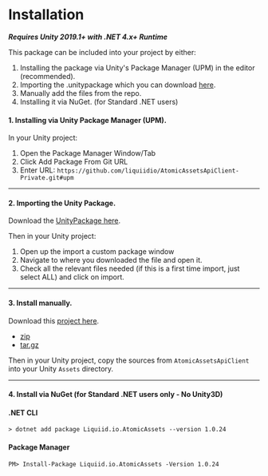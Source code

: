 # Installation

_**Requires Unity 2019.1+ with .NET 4.x+ Runtime**_

This package can be included into your project by either:

1. Installing the package via Unity's Package Manager (UPM) in the editor (recommended).
2. Importing the .unitypackage which you can download [here](https://github.com/liquiidio/AtomicAssetsApiClient-Private/releases/latest/download/io.liquiid.atomicassets.unitypackage). 
3. Manually add the files from the repo.
4. Installing it via NuGet. (for Standard .NET users)

#### 1. Installing via Unity Package Manager (UPM).

In your Unity project:

1. Open the Package Manager Window/Tab
2. Click Add Package From Git URL
3. Enter URL: `https://github.com/liquiidio/AtomicAssetsApiClient-Private.git#upm` 
***

#### 2. Importing the Unity Package.

Download the [UnityPackage here](https://github.com/liquiidio/AtomicAssetsApiClient-Private/releases/latest/download/io.liquiid.atomicassets.unitypackage). 

Then in your Unity project:

1. Open up the import a custom package window
2. Navigate to where you downloaded the file and open it.
3. Check all the relevant files needed (if this is a first time import, just select ALL) and click on import.

***

#### 3. Install manually.

Download this [project here](https://github.com/liquiidio/AtomicAssetsApiClient-Private/releases/latest).

  * [zip](https://github.com/liquiidio/AtomicAssetsApiClient-Private/archive/refs/tags/1.0.35.zip) 
  * [tar.gz](https://github.com/liquiidio/AtomicAssetsApiClient-Private/archive/refs/tags/1.0.35.tar.gz) 

Then in your Unity project, copy the sources from `AtomicAssetsApiClient` into your Unity `Assets` directory.

***

#### 4. Install via NuGet (for Standard .NET users only - No Unity3D)

#### .NET CLI

`> dotnet add package Liquiid.io.AtomicAssets --version 1.0.24`

#### Package Manager

`PM> Install-Package Liquiid.io.AtomicAssets -Version 1.0.24`
